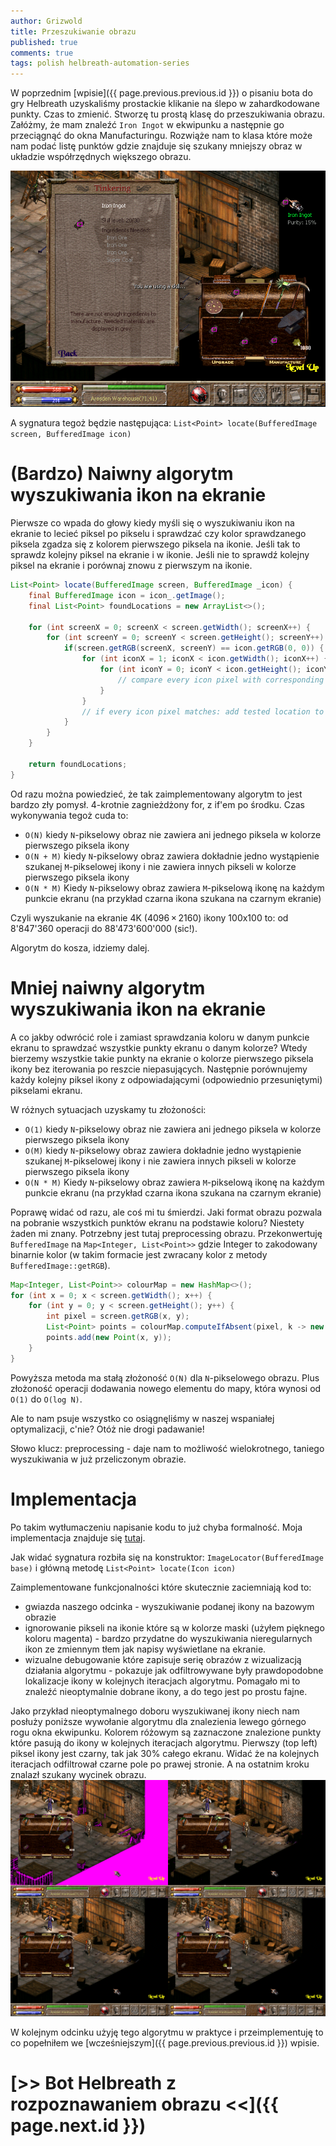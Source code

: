 ```yaml
---
author: Grizwold
title: Przeszukiwanie obrazu
published: true
comments: true
tags: polish helbreath-automation-series
---
```


W poprzednim [wpisie]({{ page.previous.previous.id }}) o pisaniu bota do gry Helbreath uzyskaliśmy prostackie klikanie na ślepo
w zahardkodowane punkty. Czas to zmienić. Stworzę tu prostą klasę do przeszukiwania obrazu. Załóżmy, że mam znaleźć `Iron Ingot` w
ekwipunku a następnie go przeciągnąć do okna Manufacturingu. Rozwiąże nam to klasa które może nam podać listę punktów 
gdzie znajduje się szukany mniejszy obraz w układzie współrzędnych większego obrazu.

![](assets/post4/iron_ingot_finding.png)

A sygnatura tegoż będzie następująca: `List<Point> locate(BufferedImage screen, BufferedImage icon)`

# (Bardzo) Naiwny algorytm wyszukiwania ikon na ekranie
Pierwsze co wpada do głowy kiedy myśli się o wyszukiwaniu ikon na ekranie to lecieć piksel po pikselu i sprawdzać czy
kolor sprawdzanego piksela zgadza się z kolorem pierwszego piksela na ikonie. Jeśli tak to sprawdz kolejny piksel na ekranie
i w ikonie. Jeśli nie to sprawdź kolejny piksel na ekranie i porównaj znowu z pierwszym na ikonie.

```java
List<Point> locate(BufferedImage screen, BufferedImage _icon) {
    final BufferedImage icon = icon_.getImage();
    final List<Point> foundLocations = new ArrayList<>();

    for (int screenX = 0; screenX < screen.getWidth(); screenX++) {
        for (int screenY = 0; screenY < screen.getHeight(); screenY++) {
            if(screen.getRGB(screenX, screenY) == icon.getRGB(0, 0)) {
                for (int iconX = 1; iconX < icon.getWidth(); iconX++) {
                    for (int iconY = 0; iconY < icon.getHeight(); iconY++) {
                        // compare every icon pixel with corresponding screen pixel
                    }
                }
                // if every icon pixel matches: add tested location to foundLocations list
            }
        }
    }

    return foundLocations;
}
```

Od razu można powiedzieć, że tak zaimplementowany algorytm to jest bardzo zły pomysł. 4-krotnie zagnieżdżony for, z if'em 
po środku. Czas wykonywania tegoż cuda to:
- `O(N)` kiedy `N`-pikselowy obraz nie zawiera ani jednego piksela w kolorze pierwszego piksela ikony
- `O(N + M)` kiedy `N`-pikselowy obraz zawiera dokładnie jedno wystąpienie szukanej `M`-pikselowej ikony i nie zawiera 
innych pikseli w kolorze pierwszego piksela ikony
- `O(N * M)` Kiedy `N`-pikselowy obraz zawiera `M`-pikselową ikonę na każdym punkcie ekranu (na przykład czarna ikona 
szukana na czarnym ekranie)

Czyli wyszukanie na ekranie 4K (4096 × 2160) ikony 100x100 to: od ‭8'847'360‬ operacji do ‭88'473'600'000‬ (sic!).

Algorytm do kosza, idziemy dalej.

# Mniej naiwny algorytm wyszukiwania ikon na ekranie
A co jakby odwrócić role i zamiast sprawdzania koloru w danym punkcie ekranu to sprawdzać wszystkie punkty ekranu o danym 
kolorze? Wtedy bierzemy wszystkie takie punkty na ekranie o kolorze pierwszego piksela ikony bez iterowania po reszcie 
niepasujących. Następnie porównujemy każdy kolejny piksel ikony z odpowiadającymi (odpowiednio przesuniętymi) pikselami
ekranu.

W różnych sytuacjach uzyskamy tu złożoności:
- `O(1)` kiedy `N`-pikselowy obraz nie zawiera ani jednego piksela w kolorze pierwszego piksela ikony
- `O(M)` kiedy `N`-pikselowy obraz zawiera dokładnie jedno wystąpienie szukanej `M`-pikselowej ikony i nie zawiera 
innych pikseli w kolorze pierwszego piksela ikony
- `O(N * M)` Kiedy `N`-pikselowy obraz zawiera `M`-pikselową ikonę na każdym punkcie ekranu (na przykład czarna ikona 
szukana na czarnym ekranie)

Poprawę widać od razu, ale coś mi tu śmierdzi. Jaki format obrazu pozwala na pobranie wszystkich punktów ekranu na podstawie
koloru? Niestety żaden mi znany. Potrzebny jest tutaj preprocessing obrazu. Przekonwertuję `BufferedImage` na 
`Map<Integer, List<Point>>` gdzie Integer to zakodowany binarnie kolor (w takim formacie jest zwracany kolor z metody
`BufferedImage::getRGB`).

```java
Map<Integer, List<Point>> colourMap = new HashMap<>();
for (int x = 0; x < screen.getWidth(); x++) {
    for (int y = 0; y < screen.getHeight(); y++) {
        int pixel = screen.getRGB(x, y);
        List<Point> points = colourMap.computeIfAbsent(pixel, k -> new ArrayList<>());
        points.add(new Point(x, y));
    }
}
```

Powyższa metoda ma stałą złożoność `O(N)` dla `N`-pikselowego obrazu. Plus złożoność operacji dodawania nowego elementu do mapy,
która wynosi od `O(1)` do `O(log N)`. 

Ale to nam psuje wszystko co osiągnęliśmy w naszej wspaniałej optymalizacji, c'nie? Otóż nie drogi padawanie!

Słowo klucz: preprocessing - daje nam to możliwość wielokrotnego, taniego wyszukiwania w już przeliczonym obrazie.  

# Implementacja
Po takim wytłumaczeniu napisanie kodu to już chyba formalność. Moja implementacja znajduje 
się [tutaj](https://github.com/tomekbielaszewski/screen-automation/blob/master/src/main/java/pl/grizwold/screenautomation/ImageLocator.java).

Jak widać sygnatura rozbiła się na konstruktor: `ImageLocator(BufferedImage base)` i główną metodę `List<Point> locate(Icon icon)`

Zaimplementowane funkcjonalności które skutecznie zaciemniają kod to:
- gwiazda naszego odcinka - wyszukiwanie podanej ikony na bazowym obrazie
- ignorowanie pikseli na ikonie które są w kolorze maski (użyłem pięknego koloru magenta) - bardzo przydatne do wyszukiwania 
nieregularnych ikon ze zmiennym tłem jak napisy wyświetlane na ekranie.
- wizualne debugowanie które zapisuje serię obrazów z wizualizacją działania algorytmu - pokazuje jak odfiltrowywane były
prawdopodobne lokalizacje ikony w kolejnych iteracjach algorytmu. Pomagało mi to znaleźć nieoptymalnie dobrane ikony, a do
tego jest po prostu fajne.

Jako przykład nieoptymalnego doboru wyszukiwanej ikony niech nam posłuży poniższe wywołanie algorytmu dla znalezienia
lewego górnego rogu okna ekwipunku. Kolorem różowym są zaznaczone znalezione punkty które pasują do ikony w kolejnych 
iteracjach algorytmu. Pierwszy (top left) piksel ikony jest czarny, tak jak 30% całego ekranu. Widać że na kolejnych 
iteracjach odfiltrował czarne pole po prawej stronie. A na ostatnim kroku znalazł szukany wycinek obrazu.
![](assets/post4/blogpost_bag_searching_nonoptimal_icon_final.png)

W kolejnym odcinku użyję tego algorytmu w praktyce i przeimplementuję to co popełniłem we [wcześniejszym]({{ page.previous.previous.id }}) wpisie.

# [>> Bot Helbreath z rozpoznawaniem obrazu <<]({{ page.next.id }}) 
